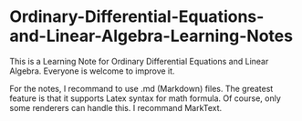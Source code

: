 # Ordinary-Differential-Equations-and-Linear-Algebra-Learning-Notes

This is a Learning Note for Ordinary Differential Equations and Linear Algebra. Everyone is welcome to improve it.



For the notes, I recommand to use .md (Markdown) files. The greatest feature is that it supports Latex syntax for math formula. Of course, only some renderers can handle this. I recommand MarkText. 
